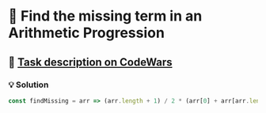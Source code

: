 # 📝 Find the missing term in an Arithmetic Progression

## 🔗 [Task description on CodeWars](https://www.codewars.com/kata/52de553ebb55d1fca3000371)

### 💡 Solution

```javascript
const findMissing = arr => (arr.length + 1) / 2 * (arr[0] + arr[arr.length - 1]) - arr.reduce((sum, n) => sum + n, 0);
```

